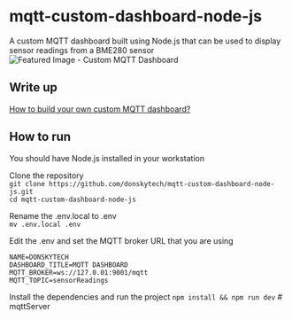 # mqtt-custom-dashboard-node-js
A custom MQTT dashboard built using Node.js that can be used to display sensor readings from a BME280 sensor  
![Featured Image - Custom MQTT Dashboard](https://user-images.githubusercontent.com/69466026/213635253-3e988d9e-bc5b-49fe-9ef5-d1bfcd38075b.jpg)  
  
## Write up  
[How to build your own custom MQTT dashboard?](https://www.donskytech.com/how-to-build-your-own-custom-mqtt-dashboard/)  
  
  
## How to run
You should have Node.js installed in your workstation 

Clone the repository  
``` git clone https://github.com/donskytech/mqtt-custom-dashboard-node-js.git ```  
``` cd mqtt-custom-dashboard-node-js ``` 

Rename the .env.local to .env  
``` mv .env.local .env ```  

Edit the .env and set the MQTT broker URL that you are using  
```
NAME=DONSKYTECH
DASHBOARD_TITLE=MQTT DASHBOARD
MQTT_BROKER=ws://127.0.01:9001/mqtt
MQTT_TOPIC=sensorReadings
```  

Install the dependencies and run the project
``` npm install && npm run dev ```
#   m q t t S e r v e r  
 